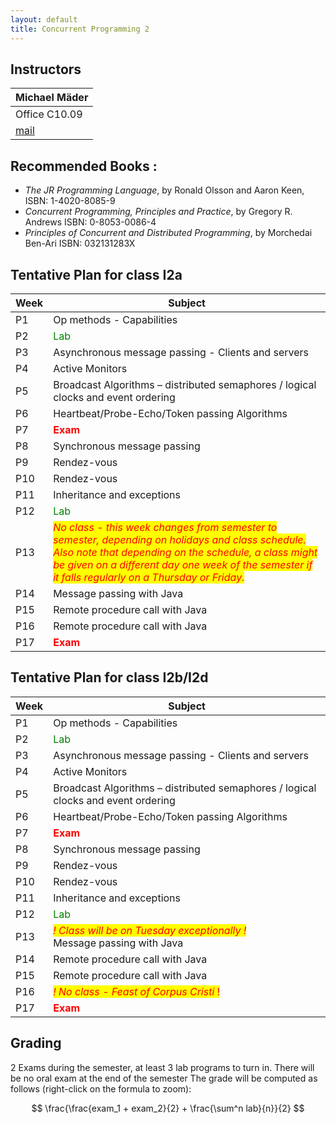 ```yaml
---
layout: default
title: Concurrent Programming 2
---
```


## Instructors

| Michael Mäder                         | 
| ------------------------------------- |
| Office C10.09                         |
| [mail](mailto:michael.maeder@hefr.ch) |


## Recommended Books :

* *The JR Programming Language*, by Ronald Olsson and Aaron Keen, ISBN: 1-4020-8085-9
* *Concurrent Programming, Principles and Practice*, by Gregory R. Andrews ISBN: 0-8053-0086-4
* *Principles of Concurrent and Distributed Programming*, by Morchedai Ben-Ari ISBN: 032131283X

## Tentative Plan for class I2a

| Week | Subject                                                                                                      |
| ---- | ------------------------------------------------------------------------------------------------------------ |
| P1   | Op methods - Capabilities  |
| P2   | <span style="color:green;">Lab</span>  |
| P3   | Asynchronous message passing - Clients and servers   |
| P4   | Active  Monitors |
| P5   | Broadcast Algorithms – distributed semaphores / logical clocks and event ordering     |
| P6   | Heartbeat/Probe-Echo/Token passing Algorithms    |
| P7   | <span style="color:red;">**Exam**</span>     |
| P8   | Synchronous message passing    |
| P9   | Rendez-vous   |
| P10  | Rendez-vous   |
| P11  | Inheritance and exceptions   |
| P12  | <span style="color:green;">Lab</span>  |
| P13  | <span style="background-color:yellow;color:red">*No class - this week changes from semester to semester, depending on holidays and class schedule.  Also note that depending on the schedule, a class might be given on a different day one week of the semester if it falls regularly on a Thursday or Friday.*</span> |
| P14  | Message passing with Java |
| P15  | Remote procedure call with Java   |
| P16  | Remote procedure call with Java  |
| P17  | <span style="color:red;">**Exam**</span>    |

## Tentative Plan for class I2b/I2d

| Week | Subject                                                                                                      |
| ---- | ------------------------------------------------------------------------------------------------------------ |
| P1   | Op methods - Capabilities  |
| P2   | <span style="color:green;">Lab</span>  |
| P3   | Asynchronous message passing - Clients and servers   |
| P4   | Active  Monitors |
| P5   | Broadcast Algorithms – distributed semaphores / logical clocks and event ordering     |
| P6   | Heartbeat/Probe-Echo/Token passing Algorithms    |
| P7   | <span style="color:red;">**Exam**</span>     |
| P8   | Synchronous message passing    |
| P9   | Rendez-vous   |
| P10  | Rendez-vous   |
| P11  | Inheritance and exceptions   |
| P12  | <span style="color:green;">Lab</span>  |
| P13  | <span style="background-color:yellow;color:red">*! Class will be on Tuesday exceptionally !*</span><br>Message passing with Java |
| P14  | Remote procedure call with Java |
| P15  | Remote procedure call with Java  |
| P16  | <span style="background-color:yellow;color:red">*! No class - Feast of Corpus Cristi* !</span>  |
| P17  | <span style="color:red;">**Exam**</span>    |

## Grading

2 Exams during the semester, at least 3 lab programs to turn in. There will be no oral exam at the end of the semester
The grade will be computed as follows (right-click on the formula to zoom):

$$
\frac{\frac{exam_1 + exam_2}{2} + \frac{\sum^n lab}{n}}{2}
$$
